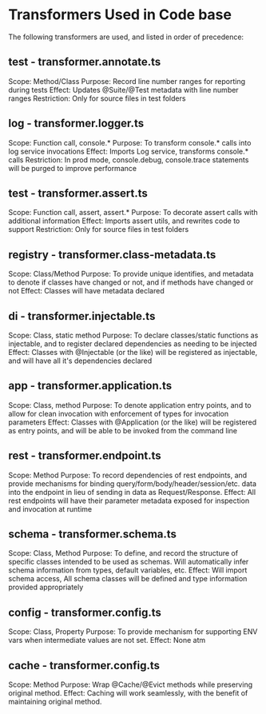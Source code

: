# Transformers Used in Code base
The following transformers are used, and listed in order of precedence:

## test - transformer.annotate.ts
Scope: Method/Class
Purpose: Record line number ranges for reporting during tests
Effect: Updates @Suite/@Test metadata with line number ranges
Restriction: Only for source files in test folders

## log - transformer.logger.ts
Scope: Function call, console.*
Purpose: To transform console.* calls into log service invocations
Effect: Imports Log service, transforms console.* calls
Restriction: In prod mode, console.debug, console.trace statements will be purged to improve performance

## test - transformer.assert.ts
Scope: Function call, assert, assert.*
Purpose: To decorate assert calls with additional information
Effect: Imports assert utils, and rewrites code to support
Restriction: Only for source files in test folders

## registry - transformer.class-metadata.ts
Scope: Class/Method
Purpose: To provide unique identifies, and metadata to denote if classes have changed or not, and if methods have changed or not
Effect: Classes will have metadata declared 

## di - transformer.injectable.ts
Scope: Class, static method
Purpose: To declare classes/static functions as injectable, and to register declared dependencies as needing to be injected
Effect:  Classes with @Injectable (or the like) will be registered as injectable, and will have all it's dependencies declared

## app - transformer.application.ts
Scope: Class, method
Purpose: To denote application entry points, and to allow for clean invocation with enforcement of types for invocation parameters
Effect:  Classes with @Application (or the like) will be registered as entry points, and will be able to be invoked from the command line

## rest - transformer.endpoint.ts
Scope: Method
Purpose: To record dependencies of rest endpoints, and provide mechanisms for binding query/form/body/header/session/etc. data into the endpoint
    in lieu of sending in data as Request/Response.
Effect: All rest endpoints will have their parameter metadata exposed for inspection and invocation at runtime

## schema - transformer.schema.ts
Scope: Class, Method
Purpose: To define, and record the structure of specific classes intended to be used as schemas.  Will automatically infer schema information
    from types, default variables, etc.
Effect: Will import schema access, All schema classes will be defined and type information provided appropriately

## config - transformer.config.ts
Scope: Class, Property
Purpose: To provide mechanism for supporting ENV vars when intermediate values are not set.
Effect: None atm

## cache - transformer.config.ts
Scope: Method
Purpose: Wrap @Cache/@Evict methods while preserving original method.
Effect: Caching will work seamlessly, with the benefit of maintaining original method.